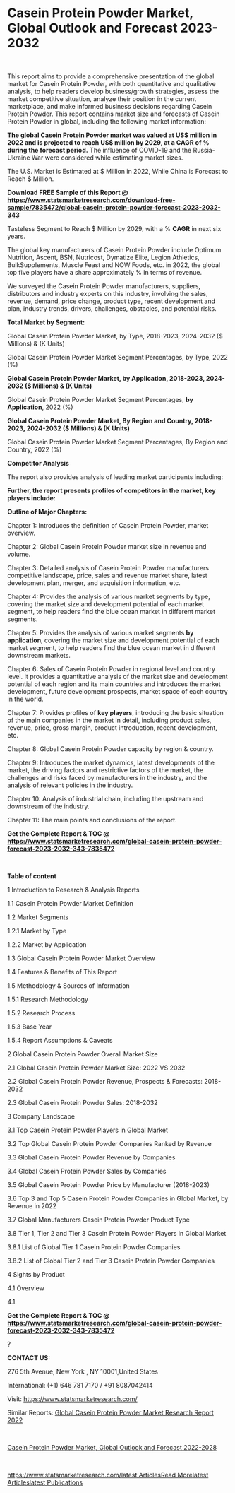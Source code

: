 <h1>Casein Protein Powder Market, Global Outlook and Forecast 2023-2032</h1><br/><p>This report aims to provide a comprehensive presentation of the global market for Casein Protein Powder, with both quantitative and qualitative analysis, to help readers develop business/growth strategies, assess the market competitive situation, analyze their position in the current marketplace, and make informed business decisions regarding Casein Protein Powder. This report contains market size and forecasts of Casein Protein Powder in global, including the following market information:</p>
 
 
 
 <p><strong>The global Casein Protein Powder market was valued at US$ million in 2022 and is projected to reach US$ million by 2029, at a <strong>CAGR</strong> of % during the forecast period.</strong> The influence of COVID-19 and the Russia-Ukraine War were considered while estimating market sizes.</p>
 
 
 
 <p>The U.S. Market is Estimated at $ Million in 2022, While China is Forecast to Reach $ Million.</p>
 
 
 
 <p><strong>Download FREE Sample of this Report @ <a href="https://www.statsmarketresearch.com/download-free-sample/7835472/global-casein-protein-powder-forecast-2023-2032-343">https://www.statsmarketresearch.com/download-free-sample/7835472/global-casein-protein-powder-forecast-2023-2032-343</a></strong></p>
 
 
 
 <p>Tasteless Segment to Reach $ Million by 2029, with a % <strong>CAGR</strong> in next six years.</p>
 
 
 
 <p>The global key manufacturers of Casein Protein Powder include Optimum Nutrition, Ascent, BSN, Nutricost, Dymatize Elite, Legion Athletics, BulkSupplements, Muscle Feast and NOW Foods, etc. in 2022, the global top five players have a share approximately % in terms of revenue.</p>
 
 
 
 <p>We surveyed the Casein Protein Powder manufacturers, suppliers, distributors and industry experts on this industry, involving the sales, revenue, demand, price change, product type, recent development and plan, industry trends, drivers, challenges, obstacles, and potential risks.</p>
 
 
 
 <p><strong>Total Market by Segment:</strong></p>
 
 
 
 <p>Global Casein Protein Powder Market, by Type, 2018-2023, 2024-2032 ($ Millions) & (K Units)</p>
 
 
 
 <p>Global Casein Protein Powder Market Segment Percentages, by Type, 2022 (%)</p>
 
 
 
 <p><strong>Global Casein Protein Powder Market, <strong>by Application</strong>, 2018-2023, 2024-2032 ($ Millions) & (K Units)</strong></p>
 
 
 
 <p>Global Casein Protein Powder Market Segment Percentages, <strong>by Application</strong>, 2022 (%)</p>
 
 
 
 <p><strong>Global Casein Protein Powder Market, By Region and Country, 2018-2023, 2024-2032 ($ Millions) & (K Units)</strong></p>
 
 
 
 <p>Global Casein Protein Powder Market Segment Percentages, By Region and Country, 2022 (%)</p>
 
 
 
 <p><strong>Competitor Analysis</strong></p>
 
 
 
 <p>The report also provides analysis of leading market participants including:</p>
 
 
 
 <p><strong>Further, the report presents profiles of competitors in the market, <strong>key players</strong> include:</strong></p>
 
 
 
 <p><strong>Outline of Major Chapters:</strong></p>
 
 
 
 <p>Chapter 1: Introduces the definition of Casein Protein Powder, market overview.</p>
 
 
 
 <p>Chapter 2: Global Casein Protein Powder market size in revenue and volume.</p>
 
 
 
 <p>Chapter 3: Detailed analysis of Casein Protein Powder manufacturers competitive landscape, price, sales and revenue market share, latest development plan, merger, and acquisition information, etc.</p>
 
 
 
 <p>Chapter 4: Provides the analysis of various market segments by type, covering the market size and development potential of each market segment, to help readers find the blue ocean market in different market segments.</p>
 
 
 
 <p>Chapter 5: Provides the analysis of various market segments <strong>by application</strong>, covering the market size and development potential of each market segment, to help readers find the blue ocean market in different downstream markets.</p>
 
 
 
 <p>Chapter 6: Sales of Casein Protein Powder in regional level and country level. It provides a quantitative analysis of the market size and development potential of each region and its main countries and introduces the market development, future development prospects, market space of each country in the world.</p>
 
 
 
 <p>Chapter 7: Provides profiles of <strong>key players</strong>, introducing the basic situation of the main companies in the market in detail, including product sales, revenue, price, gross margin, product introduction, recent development, etc.</p>
 
 
 
 <p>Chapter 8: Global Casein Protein Powder capacity by region & country.</p>
 
 
 
 <p>Chapter 9: Introduces the market dynamics, latest developments of the market, the driving factors and restrictive factors of the market, the challenges and risks faced by manufacturers in the industry, and the analysis of relevant policies in the industry.</p>
 
 
 
 <p>Chapter 10: Analysis of industrial chain, including the upstream and downstream of the industry.</p>
 
 
 
 <p>Chapter 11: The main points and conclusions of the report.</p>
 
 
 
 <div><b>Get the Complete Report & TOC @ <a href="https://www.statsmarketresearch.com/global-casein-protein-powder-forecast-2023-2032-343-7835472">https://www.statsmarketresearch.com/global-casein-protein-powder-forecast-2023-2032-343-7835472</a></b></div>
 
 
 
 <p><br />
 
 <b>Table of content</b></p>
 
 
 
 <p>1 Introduction to Research & Analysis Reports<br />
 
 1.1 Casein Protein Powder Market Definition<br />
 
 1.2 Market Segments<br />
 
 1.2.1 Market by Type<br />
 
 1.2.2 Market by Application<br />
 
 1.3 Global Casein Protein Powder Market Overview<br />
 
 1.4 Features & Benefits of This Report<br />
 
 1.5 Methodology & Sources of Information<br />
 
 1.5.1 Research Methodology<br />
 
 1.5.2 Research Process<br />
 
 1.5.3 Base Year<br />
 
 1.5.4 Report Assumptions & Caveats<br />
 
 2 Global Casein Protein Powder Overall Market Size<br />
 
 2.1 Global Casein Protein Powder Market Size: 2022 VS 2032<br />
 
 2.2 Global Casein Protein Powder Revenue, Prospects & Forecasts: 2018-2032<br />
 
 2.3 Global Casein Protein Powder Sales: 2018-2032<br />
 
 3 Company Landscape<br />
 
 3.1 Top Casein Protein Powder Players in Global Market<br />
 
 3.2 Top Global Casein Protein Powder Companies Ranked by Revenue<br />
 
 3.3 Global Casein Protein Powder Revenue by Companies<br />
 
 3.4 Global Casein Protein Powder Sales by Companies<br />
 
 3.5 Global Casein Protein Powder Price by Manufacturer (2018-2023)<br />
 
 3.6 Top 3 and Top 5 Casein Protein Powder Companies in Global Market, by Revenue in 2022<br />
 
 3.7 Global Manufacturers Casein Protein Powder Product Type<br />
 
 3.8 Tier 1, Tier 2 and Tier 3 Casein Protein Powder Players in Global Market<br />
 
 3.8.1 List of Global Tier 1 Casein Protein Powder Companies<br />
 
 3.8.2 List of Global Tier 2 and Tier 3 Casein Protein Powder Companies<br />
 
 4 Sights by Product<br />
 
 4.1 Overview<br />
 
 4.1.</p>
 
 
 
 <div><b>Get the Complete Report & TOC @ <a href="https://www.statsmarketresearch.com/global-casein-protein-powder-forecast-2023-2032-343-7835472">https://www.statsmarketresearch.com/global-casein-protein-powder-forecast-2023-2032-343-7835472</a></b></div>
 
 
 
 <p>? </p>
 
 
 
 <p><b>CONTACT US:</b><br />
 
 276 5th Avenue, New York , NY 10001,United States<br />
 
 International: (+1) 646 781 7170 / +91 8087042414<br />
 
 Visit: <a href="https://www.statsmarketresearch.com/">https://www.statsmarketresearch.com/</a><br />
 
 Similar Reports: <a href="https://www.statsmarketresearch.com/global-casein-protein-powder-forecast-2023-2032-343-7835472">Global Casein Protein Powder Market Research Report 2022</a><br />
 
 <br />
 
 <a href="https://www.statsmarketresearch.com/global-casein-protein-powder-forecast-2023-2032-343-7835472">Casein Protein Powder Market, Global Outlook and Forecast 2022-2028</a><br />
 
 <br />
 
 <a href="https://gyeongbokgung.com">https://www.statsmarketresearch.com/</a><a href="https://hallyeomaritime.com">latest Articles</a><a href="https://jingwansa.com">Read More</a><a href="https://nguoiviet.jp/">latest Articles</a><a href="https://www.intelmarketresearch.com/">latest Publications</a></p>